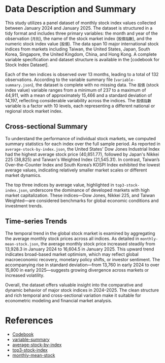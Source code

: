 
# **Data Description and Summary**

This study utilizes a panel dataset of monthly stock index values collected between January 2024 and January 2025. The dataset is structured in a tidy format and includes three primary variables: the month and year of the observation (`月別`), the name of the stock market index (`股價指數`), and the numeric stock index value (`股價`). The data span 10 major international stock indices from markets including Taiwan, the United States, Japan, South Korea, Singapore, the United Kingdom, China, and Hong Kong. A complete variable specification and dataset structure is available in the [codebook for Stock Index Dataset].

Each of the ten indices is observed over 13 months, leading to a total of 132 observations. According to the variable summary file (`variable-summary.json`), the dataset is complete with no missing data. The `股價` (stock index value) variable ranges from a minimum of 237 to a maximum of 44,911, with a mean of approximately 15,466 and a standard deviation of 14,197, reflecting considerable variability across the indices. The `股價指數` variable is a factor with 10 levels, each representing a different national or regional stock market index.

## **Cross-sectional Summary**

To understand the performance of individual stock markets, we computed summary statistics for each index over the full sample period. As reported in `average-stock-by-index.json`, the United States' Dow Jones Industrial Index had the highest average stock price (40,851.77), followed by Japan's Nikkei 225 (38,825) and Taiwan's Weighted Index (21,545.31). In contrast, Taiwan’s Over-the-Counter Index and South Korea’s KOSPI Index exhibited the lowest average values, indicating relatively smaller market scales or different market dynamics.

The top three indices by average value, highlighted in `top3-stock-index.json`, underscore the dominance of developed markets with high market capitalization. These indices—Dow Jones, Nikkei 225, and Taiwan Weighted—are considered benchmarks for global economic conditions and investment trends.

## **Time-series Trends**

The temporal trend in the global stock market is examined by aggregating the average monthly stock prices across all indices. As detailed in `monthly-mean-stock.json`, the average monthly stock price increased steadily from 13,928.3 in January 2024 to 16,604.5 in January 2025. This upward trend indicates broad-based market optimism, which may reflect global macroeconomic recovery, monetary policy shifts, or investor sentiment. The accompanying rise in standard deviation—from 13,760 in early 2024 to over 15,800 in early 2025—suggests growing divergence across markets or increased volatility.

Overall, the dataset offers valuable insight into the comparative and dynamic behavior of major stock indices in 2024–2025. The clean structure and rich temporal and cross-sectional variation make it suitable for econometric modeling and financial market analysis.

# References

- [Codebook](https://github.com/Tommy940110/Week9/blob/main/每月國際主要股價指數_codebook.md)
- [variable-summary](https://github.com/Tommy940110/Week9/blob/main/summaries/variable-summary.json)
- [average-stock-by-index](https://github.com/Tommy940110/Week9/blob/main/summaries/average-stock-by-index.json)
- [top3-stock-index](https://github.com/Tommy940110/Week9/blob/main/summaries/top3-stock-index.json)
- [monthly-mean-stock](https://github.com/Tommy940110/Week9/blob/main/summaries/monthly-mean-stock.json)
